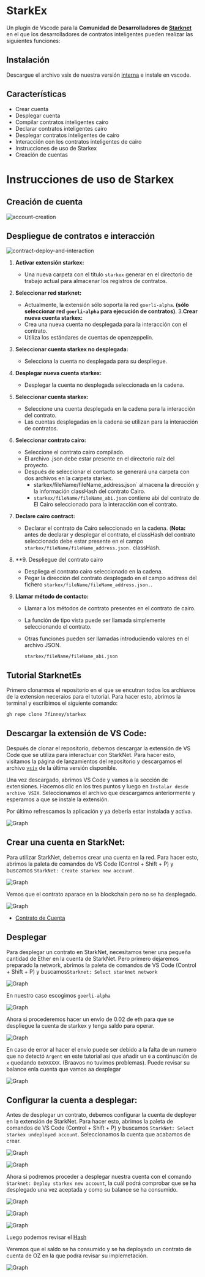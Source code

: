 # StarkEx

Un plugin de Vscode para la **Comunidad de Desarrolladores de [Starknet](https://www.starknet.io/en)** en el que los desarrolladores de contratos inteligentes pueden realizar las siguientes funciones:

## Instalación

Descargue el archivo vsix de nuestra versión [interna](https://github.com/7finney/starkex/releases/tag/v0.0.1) e instale en vscode.

## Características

- Crear cuenta
- Desplegar cuenta
- Compilar contratos inteligentes cairo
- Declarar contratos inteligentes cairo
- Desplegar contratos inteligentes de cairo
- Interacción con los contratos inteligentes de cairo
- Instrucciones de uso de Starkex
- Creación de cuentas

# Instrucciones de uso de Starkex

## Creación de cuenta
![account-creation](https://user-images.githubusercontent.com/13261372/229073284-b790c667-6f3e-4899-96f6-d53f36d9cf06.gif)


## Despliegue de contratos e interacción
![contract-deploy-and-interaction](https://user-images.githubusercontent.com/9979182/229073433-3f6b4c7c-48dd-414b-bbe5-c52f03764a0d.gif)


1. **Activar extensión starkex:** 

    - Una nueva carpeta con el título `starkex` generar en el directorio de trabajo actual para almacenar los registros de contratos. 
    
2. **Seleccionar red starknet:**
    - Actualmente, la extensión sólo soporta la red `goerli-alpha`. **(sólo seleccionar red `goerli-alpha` para ejecución de contratos)**.
3.**Crear nueva cuenta starkex:**
    - Crea una nueva cuenta no desplegada para la interacción con el contrato.
    - Utiliza los estándares de cuentas de openzeppelin.
4. **Seleccionar cuenta starkex no desplegada:**
    - Selecciona la cuenta no desplegada para su despliegue.
5. **Desplegar nueva cuenta starkex:**
    - Desplegar la cuenta no desplegada seleccionada en la cadena.
6. **Seleccionar cuenta starkex:**
    - Seleccione una cuenta desplegada en la cadena para la interacción del contrato.
    - Las cuentas desplegadas en la cadena se utilizan para la interacción de contratos.
7. **Seleccionar contrato cairo:**
    - Seleccione el contrato cairo compilado.
    - El archivo .json debe estar presente en el directorio raíz del proyecto.
    - Después de seleccionar el contacto se generará una carpeta con dos archivos en la carpeta starkex.
        - starkex/fileName/fileName_address.json` almacena la dirección y la información classHash del contrato Cairo.
        - `starkex/fileName/fileName_abi.json` contiene abi del contrato de El Cairo seleccionado para la interacción con el contrato.
8. **Declare cairo contract:**
    - Declarar el contrato de Cairo seleccionado en la cadena. (**Nota:** antes de declarar y desplegar el contrato, el classHash del contrato seleccionado debe estar presente en el campo `starkex/fileName/fileName_address.json.` classHash.
9. **9. Despliegue del contrato cairo
    - Despliega el contrato cairo seleccionado en la cadena.
    - Pegar la dirección del contrato desplegado en el campo address del fichero `starkex/fileName/fileName_address.json.`.
10. **Llamar método de contacto:**
    - Llamar a los métodos de contrato presentes en el contrato de cairo.
    - La función de tipo vista puede ser llamada simplemente seleccionando el contrato.
    - Otras funciones pueden ser llamadas introduciendo valores en el archivo JSON.
        
        `starkex/fileName/fileName_abi.json`


## Tutorial StarknetEs

Primero clonarmos el repositorio en el que se encutran todos los archiuvos de la extension neceraios para el tutorial.  Para hacer esto, abrimos la terminal y escribimos el siguiente comando:

```bash
gh repo clone 7finney/starkex
```

## Descargar la extensión de VS Code:

Después de clonar el repositorio, debemos descargar la extensión de VS Code que se utiliza para interactuar con StarkNet. Para hacer esto, visitamos la página de lanzamientos del repositorio y descargamos el archivo [`vsix`](https://github.com/7finney/starkex/releases) de la última versión disponible.

Una vez descargado, abrimos VS Code y vamos a la sección de extensiones. Hacemos clic en los tres puntos y luego en `Instalar desde archivo VSIX`. Seleccionamos el archivo que descargamos anteriormente y esperamos a que se instale la extensión.

Por último refrescamos la aplicación y ya debería estar instalada y activa.

![Graph](imágenes/install.png)


## Crear una cuenta en StarkNet:

Para utilizar StarkNet, debemos crear una cuenta en la red. Para hacer esto, abrimos la paleta de comandos de VS Code (Control + Shift + P) y buscamos `StarkNet: Create starkex new account`. 

![Graph](imágenes/createstarkexnew.png)

Vemos que el contrato aparace en la blockchain pero no se ha desplegado.

![Graph](imágenes/create1.png)

* [Contrato de Cuenta](https://testnet.starkscan.co/contract/0x32759c445eec154d5808d3bfd332260065b51803d61acc46b6a5e8618972f6)

## Desplegar

Para desplegar un contrato en StarkNet, necesitamos tener una pequeña cantidad de Ether en la cuenta de StarkNet. Pero primero dejaremos preparado la network, abrimos la paleta de comandos de VS Code (Control + Shift + P) y buscamos`Starknet: Select starknet network` 

![Graph](imágenes/selectnetwrok.png)

En nuestro caso escogimos `goerli-alpha`

![Graph](imágenes/goerli.png)

Ahora si procederemos hacer un envío de 0.02 de eth para que se despliegue la cuenta de starkex y tenga saldo para operar.

![Graph](imágenes/send.png)

En caso de error al hacer el envío puede ser debido a la falta de un numero que no detectó `Argent` en este tutorial asi que añadir un `0` a continuación de `x` quedando `0x0XXXXX`. (Braavos no tuvimos problemas). Puede revisar su balance enla cuenta que vamos aa desplegar

![Graph](imágenes/balance.png)

## Configurar la cuenta a desplegar:

Antes de desplegar un contrato, debemos configurar la cuenta de deployer en la extensión de StarkNet. Para hacer esto, abrimos la paleta de comandos de VS Code (Control + Shift + P) y buscamos `StarkNet: Select starkex undeployed account`. Seleccionamos la cuenta que acabamos de crear.

![Graph](imágenes/selectstarkexundeployed.png)

![Graph](imágenes/selected1.png)


Ahora si podremos proceder a desplegar nuestra cuenta con el comando ` Starknet: Deploy starkex new account`, la cuál podrá comprobar que se ha desplegado una vez aceptada y como su balance se ha consumido.

![Graph](imágenes/deployaccount.png)

![Graph](imágenes/pendingdeploy.png)

![Graph](imágenes/balance1.png)

Luego podemos revisar el [Hash](https://testnet.starkscan.co/tx/0x078240a59019727f2e8fa4edb03578ff45ab37cd93282e1382f02af2655a5d4f)

Veremos que el saldo se ha consumido y se ha deployado un contrato de cuenta de OZ en la que podra revisar su implemetación.

![Graph](imágenes/Deploy.png)

